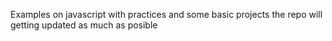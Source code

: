 Examples on javascript with practices and some basic projects
the repo will getting updated as much as posible
